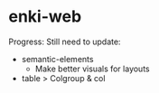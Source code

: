 # enki-web

Progress: Still need to update:

* semantic-elements
  - Make better visuals for layouts
* table > Colgroup & col
